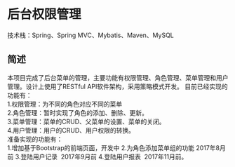 <h1>后台权限管理</h1>
技术栈：Spring、Spring MVC、Mybatis、Maven、MySQL

<h2>简述</h2>
本项目完成了后台菜单的管理，主要功能有权限管理、角色管理、菜单管理和用户管理。设计上使用了RESTful API软件架构，采用策略模式开发。
目前已经实现的功能有：<br>
1.权限管理：为不同的角色对应不同的菜单<br>
2.角色管理：暂时实现了角色的添加、删除、更新。<br>
3.菜单管理：菜单的CRUD、父菜单的设置、菜单的关闭。<br>
4.用户管理：用户的CRUD、用户权限的转换。<br>
准备实现的功能有：<br>
1.增加基于Bootstrap的前端页面，开发中
2.为角色添加菜单组的功能 2017年8月前
3.登陆用户记录  2017年9月前
4.登陆用户报表  2017年11月前。

